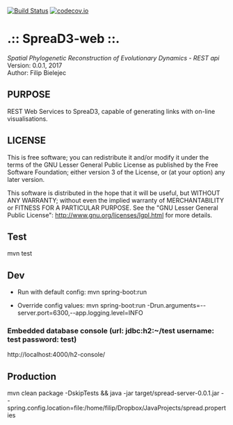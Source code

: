 [![Build Status](https://travis-ci.org/fbielejec/spread-server.svg?branch=master)](https://travis-ci.org/fbielejec/spread-server) [![codecov.io](https://codecov.io/gh/fbielejec/spread-server/coverage.svg?branch=master)](https://codecov.io/gh/fbielejec/spread-server?branch=master)

.:: SpreaD3-web ::.
===================

*Spatial Phylogenetic Reconstruction of Evolutionary Dynamics - REST api* <br />
Version: 0.0.1, 2017 <br />
Author: Filip Bielejec <br />

## PURPOSE
REST Web Services to SpreaD3, capable of generating links with on-line visualisations.

## LICENSE
  This is free software; you can redistribute it and/or modify
  it under the terms of the GNU Lesser General Public License as
  published by the Free Software Foundation; either version 3
  of the License, or (at your option) any later version.

   This software is distributed in the hope that it will be useful,
   but WITHOUT ANY WARRANTY; without even the implied warranty of
   MERCHANTABILITY or FITNESS FOR A PARTICULAR PURPOSE.  See the
   "GNU Lesser General Public License": http://www.gnu.org/licenses/lgpl.html for more details.

## Test

mvn test

## Dev

* Run with default config:
mvn spring-boot:run

* Override config values:
mvn spring-boot:run -Drun.arguments=--server.port=6300,--app.logging.level=INFO

### Embedded database console (url: jdbc:h2:~/test username: test password: test)
http://localhost:4000/h2-console/

## Production

mvn clean package -DskipTests && java -jar target/spread-server-0.0.1.jar --spring.config.location=file:/home/filip/Dropbox/JavaProjects/spread.properties

